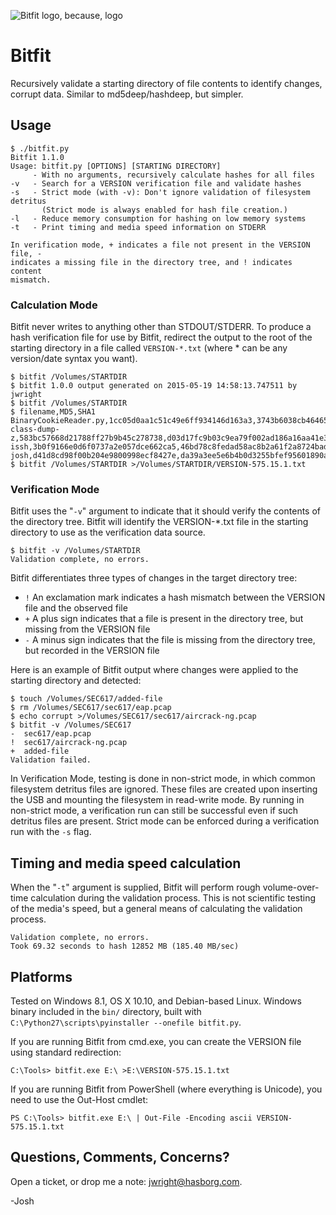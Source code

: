 ![Bitfit logo, because, logo](https://raw.githubusercontent.com/joswr1ght/bitfit/master/bitfit.png)

# Bitfit
Recursively validate a starting directory of file contents to identify changes, corrupt data. Similar to md5deep/hashdeep, but simpler.

## Usage

```
$ ./bitfit.py
Bitfit 1.1.0
Usage: bitfit.py [OPTIONS] [STARTING DIRECTORY]
     - With no arguments, recursively calculate hashes for all files
-v   - Search for a VERSION verification file and validate hashes
-s   - Strict mode (with -v): Don't ignore validation of filesystem detritus
       (Strict mode is always enabled for hash file creation.)
-l   - Reduce memory consumption for hashing on low memory systems
-t   - Print timing and media speed information on STDERR

In verification mode, + indicates a file not present in the VERSION file, -
indicates a missing file in the directory tree, and ! indicates content
mismatch.
```

### Calculation Mode

Bitfit never writes to anything other than STDOUT/STDERR.  To produce a hash verification file for use by Bitfit, redirect the output to the root of the starting directory in a file called `VERSION-*.txt` (where * can be any version/date syntax you want).

```
$ bitfit /Volumes/STARTDIR
$ bitfit 1.0.0 output generated on 2015-05-19 14:58:13.747511 by jwright
$ bitfit /Volumes/STARTDIR
$ filename,MD5,SHA1
BinaryCookieReader.py,1cc05d0aa1c51c49e6ff934146d163a3,3743b6038cb464655ef747fa3bf913d5f5322598
class-dump-z,583bc57668d21788ff27b9b45c278738,d03d17fc9b03c9ea79f002ad186a16aa41e3f7eb
issh,3b0f9166e0d6f0737a2e057dce662ca5,46bd78c8fedad58ac8b2a61f2a8724bad7999590
josh,d41d8cd98f00b204e9800998ecf8427e,da39a3ee5e6b4b0d3255bfef95601890afd80709
$ bitfit /Volumes/STARTDIR >/Volumes/STARTDIR/VERSION-575.15.1.txt
```

### Verification Mode

Bitfit uses the "`-v`" argument to indicate that it should verify the contents of the directory tree.  Bitfit will identify the VERSION-*.txt file in the starting directory to use as the verification data source.

```
$ bitfit -v /Volumes/STARTDIR
Validation complete, no errors.
```

Bitfit differentiates three types of changes in the target directory tree:

+ `!` An exclamation mark indicates a hash mismatch between the VERSION file and the observed file
+ `+` A plus sign indicates that a file is present in the directory tree, but missing from the VERSION file
+ `-` A minus sign indicates that the file is missing from the directory tree, but recorded in the VERSION file

Here is an example of Bitfit output where changes were applied to the starting directory and detected:
```
$ touch /Volumes/SEC617/added-file
$ rm /Volumes/SEC617/sec617/eap.pcap
$ echo corrupt >/Volumes/SEC617/sec617/aircrack-ng.pcap
$ bitfit -v /Volumes/SEC617
-  sec617/eap.pcap
!  sec617/aircrack-ng.pcap
+  added-file
Validation failed.
```

In Verification Mode, testing is done in non-strict mode, in which common filesystem detritus files are ignored.  These files are created upon inserting the USB and mounting the filesystem in read-write mode.  By running in non-strict mode, a verification run can still be successful even if such detritus files are present.  Strict mode can be enforced during a verification run with the `-s` flag.

## Timing and media speed calculation

When the "`-t`" argument is supplied, Bitfit will perform rough volume-over-time calculation during the validation process.  This is not scientific testing of the media's speed, but a general means of calculating the validation process.

``` bitfit -t -v /Volumes/STARTDIR
Validation complete, no errors.
Took 69.32 seconds to hash 12852 MB (185.40 MB/sec)
```

## Platforms

Tested on Windows 8.1, OS X 10.10, and Debian-based Linux.  Windows binary included in the `bin/` directory, built with `C:\Python27\scripts\pyinstaller --onefile bitfit.py`.  

If you are running Bitfit from cmd.exe, you can create the VERSION file using standard redirection:
```
C:\Tools> bitfit.exe E:\ >E:\VERSION-575.15.1.txt
```

If you are running Bitfit from PowerShell (where everything is Unicode), you need to use the Out-Host cmdlet:
```
PS C:\Tools> bitfit.exe E:\ | Out-File -Encoding ascii VERSION-575.15.1.txt
```

## Questions, Comments, Concerns?

Open a ticket, or drop me a note: jwright@hasborg.com.

-Josh
